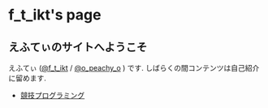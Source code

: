 # f_t_ikt's page
## えふてぃのサイトへようこそ
えふてぃ ([@f_t_ikt](https://twitter.com/f_t_ikt) / [@o_peachy_o](https://twitter.com/o_peachy_o) ) です.
しばらくの間コンテンツは自己紹介に留めます.
* [競技プログラミング](bios/competitive-programming.md)